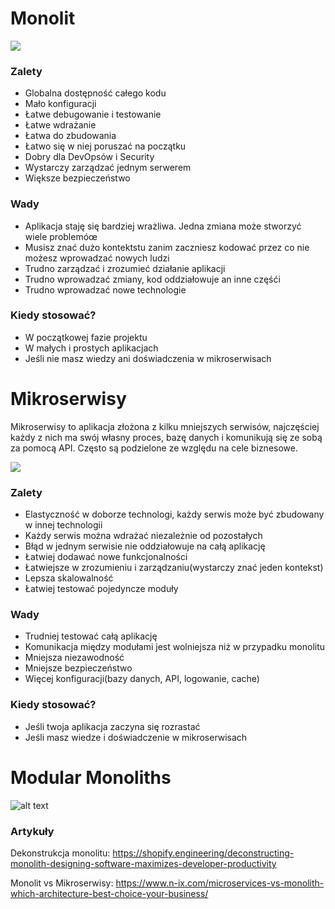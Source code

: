 # Monolit
![](https://d2m6ke2px6quvq.cloudfront.net/uploads/2020/09/11/3f3de3fc-f3a8-4cd1-81cd-518496f59141.jpg)

### Zalety
- Globalna dostępność całego kodu
- Mało konfiguracji
- Łatwe debugowanie i testowanie
- Łatwe wdrażanie
- Łatwa do zbudowania
- Łatwo się w niej poruszać na początku
- Dobry dla DevOpsów i Security
- Wystarczy zarządzać jednym serwerem
- Większe bezpieczeństwo

### Wady
- Aplikacja staję się bardziej wrażliwa. Jedna zmiana może stworzyć wiele problemóœ
- Musisz znać dużo kontektstu zanim zaczniesz kodować przez co nie możesz wprowadzać nowych ludzi
- Trudno zarządzać i zrozumieć działanie aplikacji
- Trudno wprowadzać zmiany, kod oddziałowuje an inne częśći
- Trudno wprowadzać nowe technologie

### Kiedy stosować?
- W początkowej fazie projektu
- W małych i prostych aplikacjach
- Jeśli nie masz wiedzy ani doświadczenia w mikroserwisach

# Mikroserwisy
Mikroserwisy to aplikacja złożona z kilku mniejszych serwisów, najczęściej każdy z nich ma swój własny proces, bazę danych i komunikują się ze sobą za pomocą API.
Często są podzielone ze względu na cele biznesowe.

![](https://d2m6ke2px6quvq.cloudfront.net/uploads/2020/09/11/2381c271-4fde-4cc1-94d9-a2e2d72a81c0.jpg)

### Zalety
- Elastyczność w doborze technologi, każdy serwis może być zbudowany w innej technologii
- Każdy serwis można wdrażać niezależnie od pozostałych
- Błąd w jednym serwisie nie oddziałowuje na całą aplikację
- Łatwiej dodawać nowe funkcjonalności
- Łatwiejsze w zrozumieniu i zarządzaniu(wystarczy znać jeden kontekst)
- Lepsza skalowalność
- Łatwiej testować pojedyncze moduły

### Wady
- Trudniej testować całą aplikację
- Komunikacja między modułami jest wolniejsza niż w przypadku monolitu
- Mniejsza niezawodność
- Mniejsze bezpieczeństwo
- Więcej konfiguracji(bazy danych, API, logowanie, cache)

### Kiedy stosować?
- Jeśli twoja aplikacja zaczyna się rozrastać 
- Jeśli masz wiedze i doświadczenie w mikroserwisach

# Modular Monoliths
![alt text](https://cdn.shopify.com/s/files/1/0779/4361/files/MonolithvsMicroservicesbySimonBrown.jpg?v=1550774521)

### Artykuły
Dekonstrukcja monolitu: https://shopify.engineering/deconstructing-monolith-designing-software-maximizes-developer-productivity

Monolit vs Mikroserwisy: https://www.n-ix.com/microservices-vs-monolith-which-architecture-best-choice-your-business/
